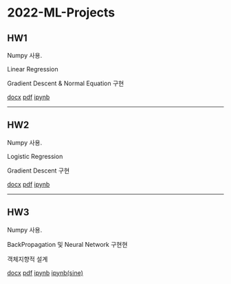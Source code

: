 # 2022-ML-Projects

## HW1

Numpy 사용.

Linear Regression 

Gradient Descent & Normal Equation 구현

[docx](HW1/HW1.docx)
[pdf](HW1/HW1.pdf)
[ipynb](HW1/HW1.ipynb)

----

## HW2

Numpy 사용.

Logistic Regression 

Gradient Descent 구현

[docx](HW2/HW2.docx)
[pdf](HW2/HW2.pdf)
[ipynb](HW2/HW2.ipynb)

----

## HW3

Numpy 사용.

BackPropagation 및 Neural Network 구현현

객체지향적 설계

[docx](HW3/HW3.docx)
[pdf](HW3/HW3.pdf)
[ipynb](HW3/HW3.ipynb)
[ipynb(sine)](HW3/HW3_sine.ipynb)
